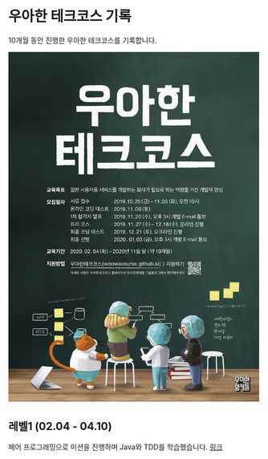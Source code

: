 # 우아한 테크코스 기록

10개월 동안 진행한 우아한 테크코스를 기록합니다.

<img src="/img/techcourse_poster_2nd.jpg" width="500">

## 레벨1 (02.04 - 04.10)

페어 프로그래밍으로 미션을 진행하며 Java와 TDD를 학습했습니다. [링크](https://github.com/begaonnuri/woowa-course/blob/master/Level%201/Level1.md)
